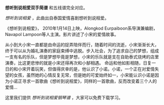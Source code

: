 

**想听到说相爱双手简谱** 和五线谱完全对应。

_想听到说相爱_ ，此曲出自泰国爱情喜剧想听到说相爱。

《想听到说相爱》， 2010年1月14日上映，Alongkod Eurpaiboon系导演兼编剧，Navapol
Lampoon等人主演。影片讲述了小宋的爱情故事。

从小到大小宋一直都是由命运的捉弄陪伴而行，随着时间的流逝，小宋渐渐长大，终于可以从为婚礼演奏的家庭束缚中逃脱。步入社会，为了追求自己的梦想，组成一支有名的乐队，但是梦想毕竟是梦想，小宋的乐队就是支在自助泰式烧烤的店里演奏，比这更悲惨的就是小宋还得再次和小郜相遇。
命运和他如影相随，日复一日的和小宋开着玩笑，但值得庆幸的是，他认识了小诺。小诺，一个正在对爱情失望的女孩，虽然她的心情反复无常，但是她的可爱始终如一，小宋能认识小诺是因为小诺正寻求一首歌曲《想听到说相爱》，同样的一首歌曲，反而改变着三个人的爱情…

这里我们提供 _想听到说相爱钢琴谱_ ，大家可以免费下载学习。

